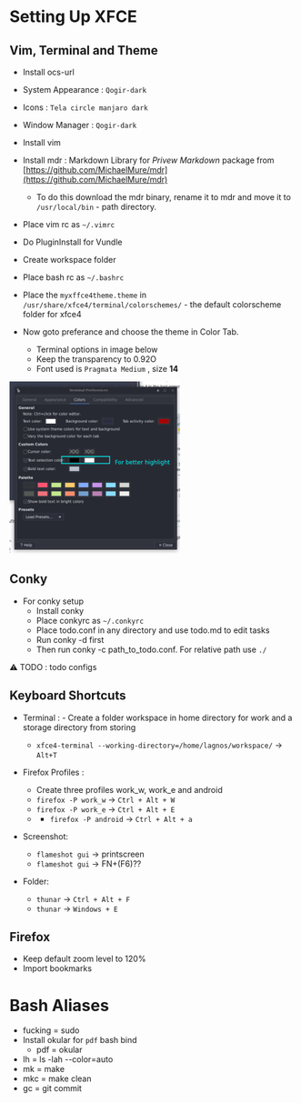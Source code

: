 # Setting Up XFCE

## Vim, Terminal and Theme

- Install ocs-url
- System Appearance : `Qogir-dark`
- Icons : `Tela circle manjaro dark`
- Window Manager : `Qogir-dark`

- Install vim
- Install mdr : Markdown Library for *Privew Markdown* package from [https://github.com/MichaelMure/mdr](https://github.com/MichaelMure/mdr)
	- To do this download the mdr binary, rename it to mdr and move it to `/usr/local/bin` - path directory.
- Place vim rc as `~/.vimrc` 
- Do PluginInstall for Vundle
- Create workspace folder
- Place bash rc as `~/.bashrc`
- Place the `myxffce4theme.theme` in `/usr/share/xfce4/terminal/colorschemes/` - the default colorscheme folder for xfce4
- Now goto preferance and choose the theme in Color Tab.
	- Terminal options in image below
	- Keep the transparency to 0.92O
	- Font used is `Pragmata Medium` , size **14**

<img src="./Linux/xfce4-terminal.png" width=300px height=303px />

## Conky

- For conky setup
	- Install conky
	- Place conkyrc as `~/.conkyrc`
	- Place todo.conf in any directory and use todo.md to edit tasks
	- Run conky -d first
	- Then run conky -c path_to_todo.conf. For relative path use `./`

:warning: TODO : todo configs

## Keyboard Shortcuts

- Terminal :
    	- Create a folder workspace in home directory for work and a storage directory from storing
	- `xfce4-terminal --working-directory=/home/lagnos/workspace/` -> `Alt+T`

- Firefox Profiles :
	- Create three profiles work_w, work_e and android
	- `firefox -P work_w` -> `Ctrl + Alt + W`
	- `firefox -P work_e` -> `Ctrl + Alt + E`
	- - `firefox -P android` -> `Ctrl + Alt + a`

- Screenshot:
	- `flameshot gui` -> printscreen 
	- `flameshot gui` -> FN+(F6)??

- Folder:
	- `thunar` -> `Ctrl + Alt + F`
	- `thunar` -> `Windows + E`

## Firefox

- Keep default zoom level to 120%
- Import bookmarks

# Bash Aliases

- fucking = sudo
- Install okular for `pdf` bash bind
	- pdf = okular
- lh = ls -lah --color=auto
- mk = make
- mkc = make clean
- gc = git commit

